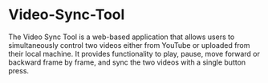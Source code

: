 # Video-Sync-Tool
The Video Sync Tool is a web-based application that allows users to simultaneously control two videos either from YouTube or uploaded from their local machine. It provides functionality to play, pause, move forward or backward frame by frame, and sync the two videos with a single button press.
